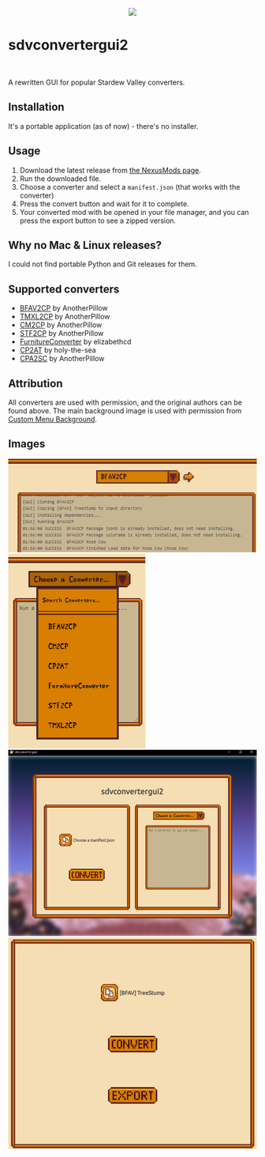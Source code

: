 <p align="center">
    <image src="readme-assets/icon-256x.png">
    <h1>sdvconvertergui2</h1>
</p>

<br>

A rewritten GUI for popular Stardew Valley converters.

## Installation

It's a portable application (as of now) - there's no installer.

## Usage

1. Download the latest release from [the NexusMods page](https://www.nexusmods.com/stardewvalley/mods/20986?tab=files).
2. Run the downloaded file.
3. Choose a converter and select a `manifest.json` (that works with the converter)
4. Press the convert button and wait for it to complete.
5. Your converted mod with be opened in your file manager, and you can press the export button to see a zipped version.

## Why no Mac & Linux releases?

I could not find portable Python and Git releases for them.

## Supported converters

- [BFAV2CP](https://github.com/AnotherPillow/BFAV2CP) by AnotherPillow
- [TMXL2CP](https://github.com/AnotherPillow/TMXL2CP) by AnotherPillow
- [CM2CP](https://github.com/AnotherPillow/CM2CP) by AnotherPillow
- [STF2CP](https://github.com/AnotherPillow/STF2CP) by AnotherPillow
- [FurnitureConverter](https://github.com/elizabethcd/FurnitureConverter) by elizabethcd
- [CP2AT](https://github.com/holy-the-sea/CP2AT) by holy-the-sea
- [CPA2SC](https://github.com/holy-the-sea/CPA2SC) by AnotherPillow

## Attribution

All converters are used with permission, and the original authors can be found above.
The main background image is used with permission from [Custom Menu Background](https://www.nexusmods.com/stardewvalley/mods/7416).

## Images

![bfav2cp output](./readme-assets/bfav2cp-output.png)
![converters dropdown](./readme-assets/converters-dropdown.png)
![window](./readme-assets/full-win.png)
![left area](./readme-assets/left-section.png)